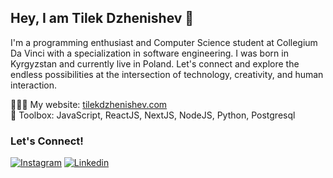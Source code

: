 ## Hey, I am Tilek Dzhenishev 👋

I'm a programming enthusiast and Computer Science student at Collegium Da Vinci with a specialization in software engineering. I was born in Kyrgyzstan and currently live in Poland. Let's connect and explore the endless possibilities at the intersection of technology, creativity, and human interaction.

👨🏻‍💻 My website: [tilekdzhenishev.com](https://tilekdzhenishev.vercel.app)  
🚀 Toolbox: JavaScript, ReactJS, NextJS, NodeJS, Python, Postgresql

### Let's Connect!
[![Instagram](https://img.shields.io/badge/-Instagram-090909?style=for-the-badge&logo=Instagram)](https://www.instagram.com/tilya_dzhenishev/)
[![Linkedin](https://img.shields.io/badge/-Linkedin-090909?style=for-the-badge&logo=Linkedin&logoColor=007BB6)](https://www.linkedin.com/in/tilek-dzhenishev-444816208/)





